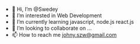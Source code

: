 - 👋 Hi, I’m @Swedey
- 👀 I’m interested in Web Development
- 🌱 I’m currently learning javascript, node.js react.js
- 💞️ I’m looking to collaborate on ...
- 📫 How to reach me johny.szw@gmail.com

<!---
Swedey/Swedey is a ✨ special ✨ repository because its `README.md` (this file) appears on your GitHub profile.
You can click the Preview link to take a look at your changes.
--->

